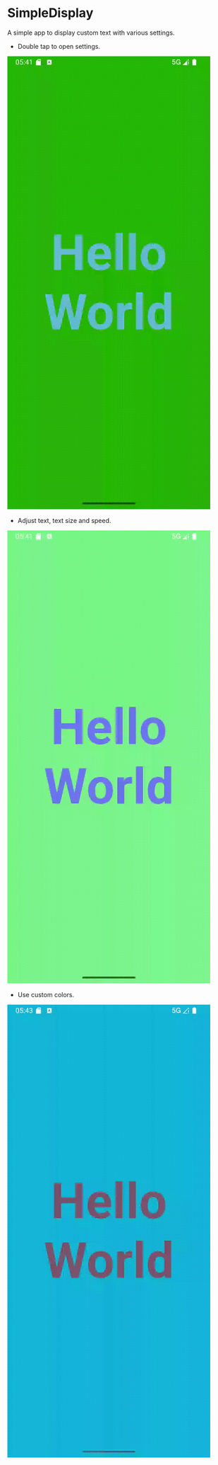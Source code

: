# SimpleDisplay

A simple app to display custom text with various settings.

- Double tap to open settings.

![Screenshot 1](screenshots/1.gif)

- Adjust text, text size and speed.

![Screenshot 2](screenshots/2.gif)

- Use custom colors.

![Screenshot 3](screenshots/3.gif)
